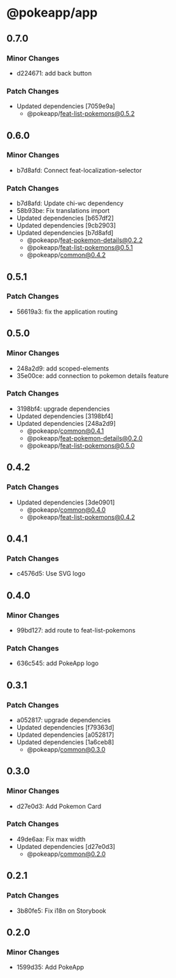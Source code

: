 # @pokeapp/app

## 0.7.0

### Minor Changes

- d224671: add back button

### Patch Changes

- Updated dependencies [7059e9a]
  - @pokeapp/feat-list-pokemons@0.5.2

## 0.6.0

### Minor Changes

- b7d8afd: Connect feat-localization-selector

### Patch Changes

- b7d8afd: Update chi-wc dependency
- 58b93be: Fix translations import
- Updated dependencies [b657df2]
- Updated dependencies [9cb2903]
- Updated dependencies [b7d8afd]
  - @pokeapp/feat-pokemon-details@0.2.2
  - @pokeapp/feat-list-pokemons@0.5.1
  - @pokeapp/common@0.4.2

## 0.5.1

### Patch Changes

- 56619a3: fix the application routing

## 0.5.0

### Minor Changes

- 248a2d9: add scoped-elements
- 35e00ce: add connection to pokemon details feature

### Patch Changes

- 3198bf4: upgrade dependencies
- Updated dependencies [3198bf4]
- Updated dependencies [248a2d9]
  - @pokeapp/common@0.4.1
  - @pokeapp/feat-pokemon-details@0.2.0
  - @pokeapp/feat-list-pokemons@0.5.0

## 0.4.2

### Patch Changes

- Updated dependencies [3de0901]
  - @pokeapp/common@0.4.0
  - @pokeapp/feat-list-pokemons@0.4.2

## 0.4.1

### Patch Changes

- c4576d5: Use SVG logo

## 0.4.0

### Minor Changes

- 99bd127: add route to feat-list-pokemons

### Patch Changes

- 636c545: add PokeApp logo

## 0.3.1

### Patch Changes

- a052817: upgrade dependencies
- Updated dependencies [f79363d]
- Updated dependencies [a052817]
- Updated dependencies [1a6ceb8]
  - @pokeapp/common@0.3.0

## 0.3.0

### Minor Changes

- d27e0d3: Add Pokemon Card

### Patch Changes

- 49de6aa: Fix max width
- Updated dependencies [d27e0d3]
  - @pokeapp/common@0.2.0

## 0.2.1

### Patch Changes

- 3b80fe5: Fix i18n on Storybook

## 0.2.0

### Minor Changes

- 1599d35: Add PokeApp
